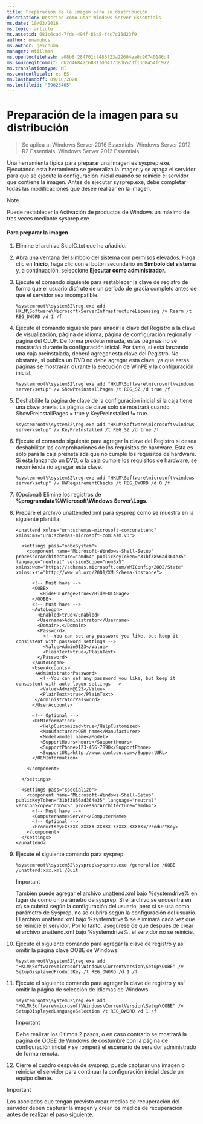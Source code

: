 ```yaml
---
title: Preparación de la imagen para su distribución
description: Describe cómo usar Windows Server Essentials
ms.date: 10/03/2016
ms.topic: article
ms.assetid: 681c6cad-7fde-494f-86a5-f4c7c15d23f9
author: nnamuhcs
ms.author: geschuma
manager: mtillman
ms.openlocfilehash: a08b8f284701cf486f23a22604ea0c90740146d4
ms.sourcegitcommit: db2d46842c68813d043738d6523f13d8454fc972
ms.translationtype: MT
ms.contentlocale: es-ES
ms.lasthandoff: 09/10/2020
ms.locfileid: "89623405"
---
```

# <a name="preparing-the-image-for-deployment"></a>Preparación de la imagen para su distribución

>Se aplica a: Windows Server 2016 Essentials, Windows Server 2012 R2 Essentials, Windows Server 2012 Essentials

Una herramienta típica para preparar una imagen es sysprep.exe. Ejecutando esta herramienta se generaliza la imagen y se apaga el servidor para que se ejecute la configuración inicial cuando se reinicie el servidor que contiene la imagen. Antes de ejecutar sysprep.exe, debe completar todas las modificaciones que desee realizar en la imagen.

> [!NOTE]
>  Puede restablecer la Activación de productos de Windows un máximo de tres veces mediante sysprep.exe.

#### <a name="to-prepare-the-image"></a>Para preparar la imagen

1.  Elimine el archivo SkipIC.txt que ha añadido.

2.  Abra una ventana del símbolo del sistema con permisos elevados. Haga clic en **Inicio**, haga clic con el botón secundario en **Símbolo del sistema** y, a continuación, seleccione **Ejecutar como administrador**.

3.  Ejecute el comando siguiente para restablecer la clave de registro de forma que el usuario disfrute de un período de gracia completo antes de que el servidor sea incompatible.

    ```
    %systemroot%\system32\reg.exe add HKLM\Software\Microsoft\ServerInfrastructureLicensing /v Rearm /t REG_DWORD /d 1 /f
    ```

4.  Ejecute el comando siguiente para añadir la clave del Registro a la clave de visualización, página de idioma, página de configuración regional y página del CLUF. De forma predeterminada, estas páginas no se mostrarán durante la configuración inicial. Por tanto, si está lanzando una caja preinstalada, deberá agregar esta clave del Registro. No obstante, si publica un DVD no debe agregar esta clave, ya que estas páginas se mostrarán durante la ejecución de WinPE y la configuración inicial.

    ```
    %systemroot%\system32\reg.exe add "HKLM\Software\microsoft\windows server\setup" /v ShowPreinstallPages /t REG_SZ /d true /f
    ```

5.  Deshabilite la página de clave de la configuración inicial si la caja tiene una clave previa. La página de clave solo se mostrará cuando ShowPreinstallPages = true y KeyPreInstalled != true.

    ```
    %systemroot%\system32\reg.exe add "HKLM\Software\microsoft\windows server\setup" /v KeyPreInstalled /t REG_SZ /d true /f
    ```

6.  Ejecute el comando siguiente para agregar la clave del Registro si desea deshabilitar las comprobaciones de los requisitos de hardware. Esta es solo para la caja preinstalada que no cumple los requisitos de hardware. Si está lanzando un DVD, o la caja cumple los requisitos de hardware, se recomienda no agregar esta clave.

    ```
    %systemroot%\system32\reg.exe add "HKLM\Software\microsoft\windows server\setup" /v HWRequirementChecks /t REG_DWORD /d 0 /f
    ```

7.  (Opcional) Elimine los registros de **%programdata%\Microsoft\Windows Server\Logs**.

8.  Prepare el archivo unattended xml para sysprep como se muestra en la siguiente plantilla.

    ```
    <unattend xmlns="urn:schemas-microsoft-com:unattend" xmlns:ms="urn:schemas-microsoft-com:asm.v3">

      <settings pass="oobeSystem">
        <component name="Microsoft-Windows-Shell-Setup" processorArchitecture="amd64" publicKeyToken="31bf3856ad364e35" language="neutral" versionScope="nonSxS" xmlns:wcm="https://schemas.microsoft.com/WMIConfig/2002/State" xmlns:xsi="http://www.w3.org/2001/XMLSchema-instance">

          <!-- Must have -->
          <OOBE>
             <HideEULAPage>true</HideEULAPage>
          </OOBE>
          <!-- Must have -->
          <AutoLogon>
            <Enabled>true</Enabled>
            <Username>Administrator</Username>
            <Domain>.</Domain>
            <Password>
              <!--You can set any password you like, but keep it consistent with password settings -->
              <Value>Admin@123</Value>
              <PlainText>true</PlainText>
            </Password>
          </AutoLogon>
          <UserAccounts>
           <AdministratorPassword>
             <!--You can set any password you like, but keep it consistent with auto logon settings -->
             <Value>Admin@123</Value>
             <PlainText>true</PlainText>
           </AdministratorPassword>
          </UserAccounts>

          <!-- Optional -->
          <OEMInformation>
             <HelpCustomized>true</HelpCustomized>
             <Manufacturer>OEM name</Manufacturer>
             <Model>model name</Model>
             <SupportHours>hours</SupportHours>
             <SupportPhone>123-456-7890</SupportPhone>
             <SupportURL>http://www.contoso.com</SupportURL>
          </OEMInformation>

        </component>

      </settings>

      <settings pass="specialize">
        <component name="Microsoft-Windows-Shell-Setup" publicKeyToken="31bf3856ad364e35" language="neutral" versionScope="nonSxS" processorArchitecture="amd64">
          <!-- Must have -->
          <ComputerName>Server</ComputerName>
          <!-- Optional -->
          <ProductKey>XXXXX-XXXXX-XXXXX-XXXXX-XXXXX</ProductKey>
        </component>
      </settings>
    </unattend>
    ```

9. Ejecute el siguiente comando para sysprep.

    ```
    %systemroot%\system32\sysprep\sysprep.exe /generalize /OOBE /unattend:xxx.xml /Quit
    ```

    > [!IMPORTANT]
    >  También puede agregar el archivo unattend.xml bajo %systemdrive% en lugar de como un parámetro de sysprep. Si el archivo se encuentra en c:\ se cubrirá según la configuración del usuario, pero si se usa como parámetro de Sysprep, no se cubrirá según la configuración del usuario. El archivo unattend.xml bajo %systemdrive% se eliminará cada vez que se reinicie el servidor. Por lo tanto, asegúrese de que después de crear el archivo unattend.xml bajo %systemdrive%, el servidor no se reinicie.

10. Ejecute el siguiente comando para agregar la clave de registro y así omitir la página clave OOBE de Windows.

    ```
    %systemroot%\system32\reg.exe add "HKLM\Software\microsoft\Windows\CurrentVersion\Setup\OOBE" /v SetupDisplayedProductKey /t REG_DWORD /d 1 /f
    ```

11. Ejecute el siguiente comando para agregar la clave de registro y así omitir la página de selección de idiomas de Windows.

    ```
    %systemroot%\system32\reg.exe add "HKLM\Software\microsoft\Windows\CurrentVersion\Setup\OOBE" /v SetupDisplayedLanguageSelection /t REG_DWORD /d 1 /f
    ```

    > [!IMPORTANT]
    >  Debe realizar los últimos 2 pasos, o en caso contrario se mostrará la página de OOBE de Windows de costumbre con la página de configuración inicial y se romperá el escenario de servidor administrado de forma remota.

12. Cierre el cuadro después de sysprep; puede capturar una imagen o reiniciar el servidor para continuar la configuración inicial desde un equipo cliente.

> [!IMPORTANT]
>  Los asociados que tengan previsto crear medios de recuperación del servidor deben capturar la imagen y crear los medios de recuperación antes de realizar el paso siguiente.